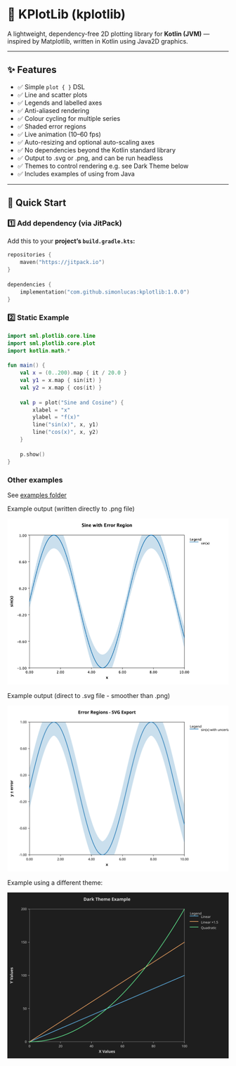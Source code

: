 # 🧩 KPlotLib (kplotlib)

A lightweight, dependency-free 2D plotting library for **Kotlin (JVM)** — 
inspired by Matplotlib, written in Kotlin using Java2D graphics.

---

## ✨ Features

- ✅ Simple `plot { }` DSL
- ✅ Line and scatter plots
- ✅ Legends and labelled axes
- ✅ Anti-aliased rendering
- ✅ Colour cycling for multiple series
- ✅ Shaded error regions
- ✅ Live animation (10–60 fps)
- ✅ Auto-resizing and optional auto-scaling axes
- ✅ No dependencies beyond the Kotlin standard library
- ✅ Output to .svg or .png, and can be run headless
- ✅ Themes to control rendering e.g. see Dark Theme below
- ✅ Includes examples of using from Java


---

## 🚀 Quick Start

### 1️⃣ Add dependency (via JitPack)

Add this to your **project’s `build.gradle.kts`:**

```kotlin
repositories {
    maven("https://jitpack.io")
}

dependencies {
    implementation("com.github.simonlucas:kplotlib:1.0.0")
}
```

### 2️⃣ Static Example

```kotlin
import sml.plotlib.core.line
import sml.plotlib.core.plot
import kotlin.math.*

fun main() {
    val x = (0..200).map { it / 20.0 }
    val y1 = x.map { sin(it) }
    val y2 = x.map { cos(it) }

    val p = plot("Sine and Cosine") {
        xlabel = "x"
        ylabel = "f(x)"
        line("sin(x)", x, y1)
        line("cos(x)", x, y2)
    }

    p.show()
}
```

### Other examples

See [examples folder](./src/main/kotlin/sml/plotlib/examples)

Example output (written directly to .png file)

![Figure](./docs/img/SineWithErrors.png)

Example output (direct to .svg file - smoother than .png)

![Figure](./docs/img/example-error-regions.svg)

Example using a different theme:

![Figure](./docs/img/plot_theme_dark.svg)
